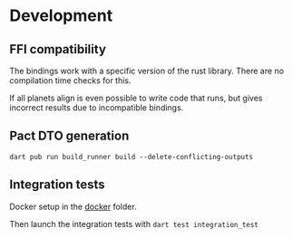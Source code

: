 # Development

## FFI compatibility

The bindings work with a specific version of the rust library. There are no compilation time checks for this.

If all planets align is even possible to write code that runs, but gives incorrect results due to incompatible bindings.

## Pact DTO generation
`dart pub run build_runner build --delete-conflicting-outputs`

## Integration tests

Docker setup in the [docker](./docker) folder.

Then launch the integration tests with `dart test integration_test`

